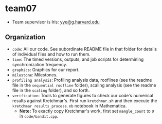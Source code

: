 # team07

* Team supervisor is Iris: yye@g.harvard.edu

## Organization

* `code`: All our code.  See subordinate README file in that folder for details of individual files and how to run them.
* `time`: The timed versions, outputs, and job scripts for determining synchronization frequency.
* `graphics`: Graphics for our report.
* `milestone`: Milestones.
* `profiling analysis`: Profiling analysis data, rooflines (see the readme file in the `sequential roofline` folder), scaling analysis (see the readme file in the `scaling` folder), and so forth.
* `verification`: Tools to generate figures to check our code's numerical results against Kretchmar's.  First run `kretchmar.sh` and then execute the `kretchmar_results_process.nb` notebook in Mathematica.
    * **Note:** To exactly copy Kretchmar's work, first set `mangle_count` to `0` in `code/bandit.cpp`.

